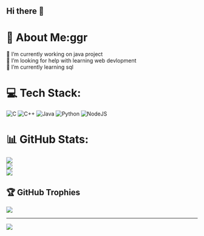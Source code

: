 ## Hi there 👋
# 💫 About Me:ggr
🔭 I’m currently working on java project<br>🤝 I’m looking for help with learning web devlopment<br>🌱 I’m currently learning sql


# 💻 Tech Stack:
![C](https://img.shields.io/badge/c-%2300599C.svg?style=for-the-badge&logo=c&logoColor=white) ![C++](https://img.shields.io/badge/c++-%2300599C.svg?style=for-the-badge&logo=c%2B%2B&logoColor=white) ![Java](https://img.shields.io/badge/java-%23ED8B00.svg?style=for-the-badge&logo=openjdk&logoColor=white) ![Python](https://img.shields.io/badge/python-3670A0?style=for-the-badge&logo=python&logoColor=ffdd54) ![NodeJS](https://img.shields.io/badge/node.js-6DA55F?style=for-the-badge&logo=node.js&logoColor=white)
# 📊 GitHub Stats:
![](https://github-readme-stats.vercel.app/api?username=ParikshitKamath05&theme=dark&hide_border=false&include_all_commits=false&count_private=false)<br/>
![](https://github-readme-streak-stats.herokuapp.com/?user=ParikshitKamath05&theme=dark&hide_border=false)<br/>
![](https://github-readme-stats.vercel.app/api/top-langs/?username=ParikshitKamath05&theme=dark&hide_border=false&include_all_commits=false&count_private=false&layout=compact)

## 🏆 GitHub Trophies
![](https://github-profile-trophy.vercel.app/?username=ParikshitKamath05&theme=highcontrast&no-frame=false&no-bg=true&margin-w=4)

---
[![](https://visitcount.itsvg.in/api?id=ParikshitKamath05&icon=0&color=0)](https://visitcount.itsvg.in)

<!-- Proudly created with GPRM ( https://gprm.itsvg.in ) -->

<!--
**ParikshitKamath05/ParikshitKamath05** is a ✨ _special_ ✨ repository because its `README.md` (this file) appears on your GitHub profile.

Here are some ideas to get you started:

- 🔭 I’m currently working on ...
- 🌱 I’m currently learning ...
- 👯 I’m looking to collaborate on ...
- 🤔 I’m looking for help with ...
- 💬 Ask me about ...
- 📫 How to reach me: ...
- 😄 Pronouns: ...
- ⚡ Fun fact: ...
-->

